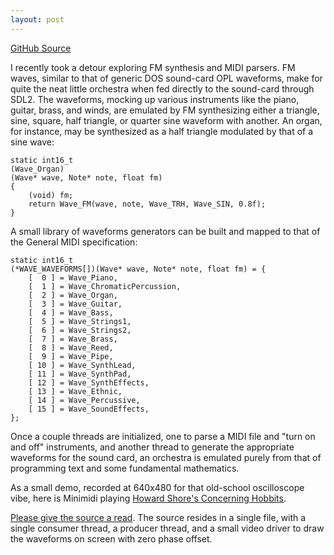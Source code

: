 ```yaml
---
layout: post
---
```


[GitHub Source](https://github.com/glouw/mimimidi)

I recently took a detour exploring FM synthesis and MIDI parsers. FM waves, similar to
that of generic DOS sound-card OPL waveforms, make for quite the neat little orchestra
when fed directly to the sound-card through SDL2. The waveforms, mocking up various instruments like
the piano, guitar, brass, and winds, are emulated by FM synthesizing either a triangle, sine,
square, half triangle, or quarter sine waveform with another. An organ, for instance,
may be synthesized as a half triangle modulated by that of a sine wave:

```
static int16_t
(Wave_Organ)
(Wave* wave, Note* note, float fm)
{
    (void) fm;
    return Wave_FM(wave, note, Wave_TRH, Wave_SIN, 0.8f);
}
```

A small library of waveforms generators can be built and mapped to that of the
General MIDI specification:

```
static int16_t
(*WAVE_WAVEFORMS[])(Wave* wave, Note* note, float fm) = {
    [  0 ] = Wave_Piano,
    [  1 ] = Wave_ChromaticPercussion,
    [  2 ] = Wave_Organ,
    [  3 ] = Wave_Guitar,
    [  4 ] = Wave_Bass,
    [  5 ] = Wave_Strings1,
    [  6 ] = Wave_Strings2,
    [  7 ] = Wave_Brass,
    [  8 ] = Wave_Reed,
    [  9 ] = Wave_Pipe,
    [ 10 ] = Wave_SynthLead,
    [ 11 ] = Wave_SynthPad,
    [ 12 ] = Wave_SynthEffects,
    [ 13 ] = Wave_Ethnic,
    [ 14 ] = Wave_Percussive,
    [ 15 ] = Wave_SoundEffects,
};
```

Once a couple threads are initialized, one to parse a MIDI file and "turn on and off" instruments,
and another thread to generate the appropriate waveforms for the sound card, an orchestra is emulated
purely from that of programming text and some fundamental mathematics.

As a small demo, recorded at 640x480 for that old-school oscilloscope vibe, here is Minimidi playing
[Howard Shore's Concerning Hobbits](https://www.youtube.com/watch?v=0W_rKMd_tzo).

[Please give the source a read](https://github.com/glouw/minimidi). The source resides in a single file,
with a single consumer thread, a producer thread, and a small video driver to draw the waveforms
on screen with zero phase offset.
